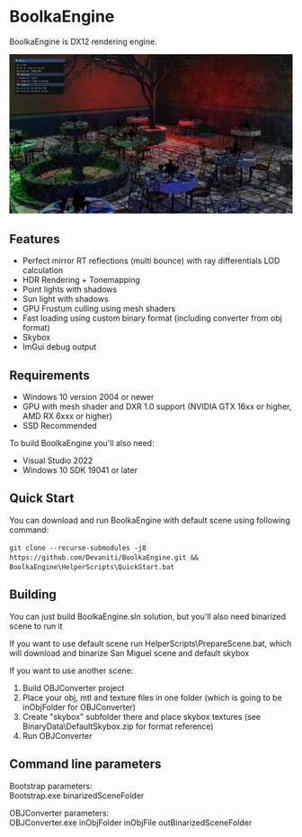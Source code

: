 BoolkaEngine
============
BoolkaEngine is DX12 rendering engine.

![Screenshot](https://raw.githubusercontent.com/Devaniti/BoolkaEngine/master/Screenshot.png)

Features
--------
* Perfect mirror RT reflections (multi bounce) with ray differentials LOD calculation
* HDR Rendering + Tonemapping
* Point lights with shadows
* Sun light with shadows
* GPU Frustum culling using mesh shaders
* Fast loading using custom binary format (including converter from obj format)
* Skybox
* ImGui debug output

Requirements
--------
* Windows 10 version 2004 or newer
* GPU with mesh shader and DXR 1.0 support (NVIDIA GTX 16xx or higher, AMD RX 6xxx or higher)
* SSD Recommended

To build BoolkaEngine you'll also need:
* Visual Studio 2022
* Windows 10 SDK 19041 or later

Quick Start
--------
You can download and run BoolkaEngine with default scene using following command:

`git clone --recurse-submodules -j8 https://github.com/Devaniti/BoolkaEngine.git && BoolkaEngine\HelperScripts\QuickStart.bat`

Building
--------
You can just build BoolkaEngine.sln solution, but you'll also need binarized scene to run it

If you want to use default scene run HelperScripts\PrepareScene.bat, which will download and binarize San Miguel scene and default skybox

If you want to use another scene:
1. Build OBJConverter project
2. Place your obj, mtl and texture files in one folder (which is going to be inObjFolder for OBJConverter)
3. Create "skybox" subfolder there and place skybox textures (see BinaryData\DefaultSkybox.zip for format reference)
4. Run OBJConverter

Command line parameters
--------
Bootstrap parameters:\
Bootstrap.exe binarizedSceneFolder

OBJConverter parameters:\
OBJConverter.exe inObjFolder inObjFile outBinarizedSceneFolder